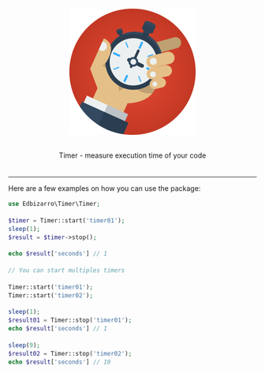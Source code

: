 <p align="center">
    <img src="https://raw.githubusercontent.com/edbizarro/timer/master/stopwatch.png">
</p>
<p align="center" style="margin: 30px 0 35px;">Timer - measure execution time of your code</p>


---

Here are a few examples on how you can use the package:

```php
use Edbizarro\Timer\Timer;

$timer = Timer::start('timer01');
sleep(1);
$result = $timer->stop();

echo $result['seconds'] // 1

// You can start multiples timers

Timer::start('timer01');
Timer::start('timer02');

sleep(1);
$result01 = Timer::stop('timer01');
echo $result['seconds'] // 1

sleep(9);
$result02 = Timer::stop('timer02');
echo $result['seconds'] // 10

```
